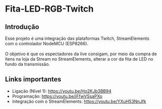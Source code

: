 # Fita-LED-RGB-Twitch
## Introdução
Esse projeto é uma integração das plataformas Twitch, StreamElements com o controlador NodeMCU (ESP8266).
<br><br>
O objetivo é que os espectadores da live consigam, por meio da compra de itens na loja da Stream no StreamElements, alterar a cor da fita de LED no fundo da transmissão.

## Links importantes
- Ligação (Nível 1): https://youtu.be/Ho2KJb3BB94
- Programação: https://youtu.be/jFfwVSsaPXo
- Integração com o StreamElements: https://youtu.be/YXuH53NnJfk
